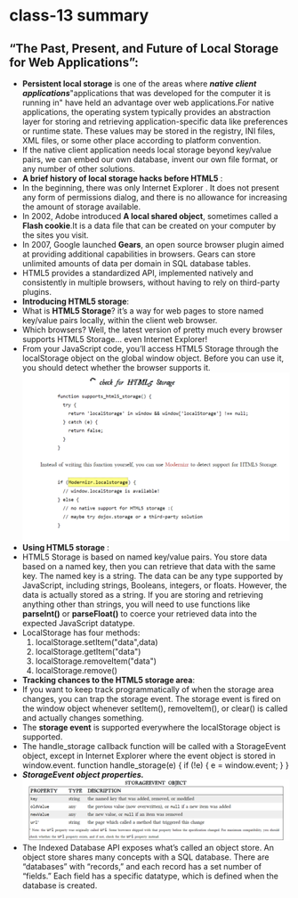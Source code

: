 # class-13 summary
## “The Past, Present, and Future of Local Storage for Web Applications”:
* **Persistent local storage** is one of the areas where ***native client applications***"applications that was developed for the computer it is running in" have held an advantage over web applications.For native applications, the operating system typically provides an abstraction layer for storing and retrieving application-specific data like preferences or runtime state. These values may be stored in the registry, INI files, XML files, or some other place according to platform convention.
* If the native client application needs local storage beyond key/value pairs, we can embed our own database, invent our own file format, or any number of other solutions.
* **A brief history of local storage hacks before HTML5** :
* In the beginning, there was only Internet Explorer . It does not present any form of permissions dialog, and there is no allowance for increasing the amount of storage available.
* In 2002, Adobe introduced **A local shared object**, sometimes called a **Flash cookie**.It is a data file that can be created on your computer by the sites you visit.
*  In 2007, Google launched **Gears**, an open source browser plugin aimed at providing additional capabilities in browsers. Gears can store unlimited amounts of data per domain in SQL database tables.
* HTML5 provides a standardized API, implemented natively and consistently in multiple browsers, without having to rely on third-party plugins.
* **Introducing HTML5 storage**:
* What is **HTML5 Storage**? it’s a way for web pages to store named key/value pairs locally, within the client web browser.
* Which browsers? Well, the latest version of pretty much every browser supports HTML5 Storage… even Internet Explorer!
* From your JavaScript code, you’ll access HTML5 Storage through the localStorage object on the global window object. Before you can use it, you should detect whether the browser supports it.
![image](class13.png)
* **Using HTML5 storage** : 
* HTML5 Storage is based on named key/value pairs. You store data based on a named key, then you can retrieve that data with the same key. The named key is a string. The data can be any type supported by JavaScript, including strings, Booleans, integers, or floats. However, the data is actually stored as a string. If you are storing and retrieving anything other than strings, you will need to use functions like **parseInt()** or **parseFloat()** to coerce your retrieved data into the expected JavaScript datatype.
* LocalStorage has four methods: 
  1. localStorage.setItem("data",data)
  2. localStorage.getItem("data")
  3. localStorage.removeItem("data")
  4. localStorage.remove()
* **Tracking chances to the  HTML5 storage area**: 
* If you want to keep track programmatically of when the storage area changes, you can trap the storage event. The storage event is fired on the window object whenever setItem(), removeItem(), or clear() is called and actually changes something.
* The **storage event** is supported everywhere the localStorage object is supported.
* The handle_storage callback function will be called with a StorageEvent object, except in Internet Explorer where the event object is stored in window.event. 
function handle_storage(e) {
  if (!e) { e = window.event; }
}
*  ***StorageEvent object properties.***
![image](class13b.png)
* The Indexed Database API exposes what’s called an object store. An object store shares many concepts with a SQL database. There are “databases” with “records,” and each record has a set number of “fields.” Each field has a specific datatype, which is defined when the database is created.
